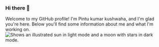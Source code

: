 ### Hi there 👋
Welcome to my GitHub profile! I'm Pintu kumar kushwaha, and I'm glad you're here. Below you'll find some information about me and what I'm working on.
<picture>
  <source media="(prefers-color-scheme: dark)" srcset="https://avatars.githubusercontent.com/u/93756179?s=96&v=4">
  <source media="(prefers-color-scheme: light)" srcset="https://avatars.githubusercontent.com/u/93756179?s=96&v=4">
  <img alt="Shows an illustrated sun in light mode and a moon with stars in dark mode." src="https://avatars.githubusercontent.com/u/93756179?s=96&v=4">
</picture>
<!--
**pkkpython/pkkpython** is a ✨ _special_ ✨ repository because its `README.md` (this file) appears on your GitHub profile.

🔭 Currently working on
Right now, I'm working on Bank Loan Case Study project, which involves case study aims to give an idea of applying EDA in a real business scenario. In this case study, apart from applying the techniques we have to apply EDA module, and will also develop a basic understanding of risk analytics in banking and financial services and understand how data is used to minimize the risk of losing money while lending to customers.I'm excited about it because it wiill test my advance excel knowledge.

🌱 Currently learning
I'm always trying to learn and improve my skills. Currently, I'm focusing on Python, MySQL, Tableau and power BI, because It will me to become data scientist. I'm also interested in Machine Learning and Deep Learning.

👯 Looking to collaborate on
I'm open to collaborating on projects that related to machine learning. If you have a project in mind, please don't hesitate to pkmansarowar@gmail.com.

🤔 Looking for help with
I could use some help with projects that related to data analytics, data science and machine learning. If you have experience in Python, MySQL, Tableau and power BI, please feel free to pkmansarowar@gmail.com.

💬 Ask me about
If you have any questions about data analytics, data science and machine learning, I'd be happy to chat with you about it. I also enjoy discussing these topics.

📫 How to reach me
The best way to reach me is to drop a email on pkmansarowar@gmail.com, or you can contact me on LinkedIn. I'm looking forward to hearing from you!

